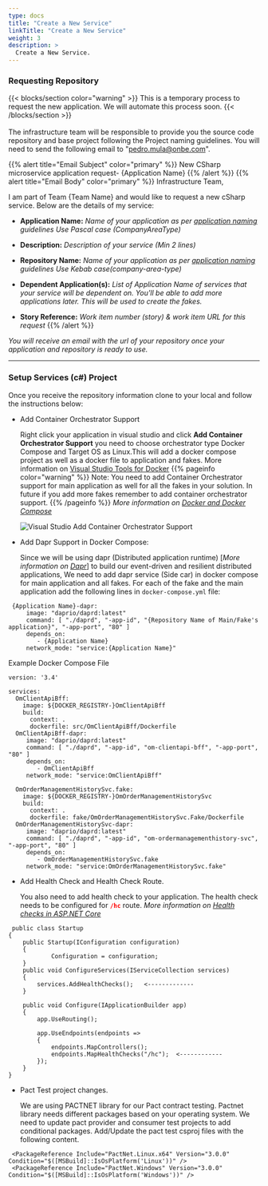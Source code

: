 ```yaml
---
type: docs
title: "Create a New Service"
linkTitle: "Create a New Service"
weight: 3
description: >
  Create a New Service.
---
```


### Requesting Repository
{{< blocks/section color="warning" >}}
This is a temporary process to request the new application. We will automate this process soon.
{{< /blocks/section >}}
\
\
The infrastructure team will be responsible to provide you the source code repository and base project following the Project naming guidelines.
You will need to send the following email to "pedro.mula@onbe.com".

{{% alert title="Email Subject" color="primary" %}}
New CSharp microservice application request- {Application Name}
{{% /alert %}}
{{% alert title="Email Body" color="primary" %}}
Infrastructure Team,

I am part of Team {Team Name} and would like to request a new cSharp service. Below are the details of my service:

- **Application Name:** _Name of your application as per [application naming](/docs/iteration-6-start/c-sharp-microservice-naming) guidelines Use Pascal case (CompanyAreaType)_

- **Description:** _Description of your service (Min 2 lines)_
- **Repository Name:** _Name of your application as per [application naming](/docs/iteration-6-start/c-sharp-microservice-naming) guidelines Use Kebab case(company-area-type)_
- **Dependent Application(s):** _List of Application Name of services that your service will be dependent on. You'll be able to add more applications later. This will be used to create the fakes._
- **Story Reference:** _Work item number (story) & work item URL for this request_
  {{% /alert %}}

_You will receive an email with the url of your repository once your application and repository is ready to use._

---

### Setup Services (c#) Project
Once you receive the repository information clone to your local and follow the instructions below: 
<a name="csharp-add-container-orchestrator"></a>
- Add Container Orchestrator Support 
  
  Right click your application in visual studio and click **Add Container Orchestrator Support** you need to choose orchestrator type Docker Compose and Target OS as Linux.This will add a docker compose project as well as a docker file to application and fakes.  More information on [Visual Studio Tools for Docker](https://docs.microsoft.com/en-us/dotnet/architecture/containerized-lifecycle/design-develop-containerized-apps/visual-studio-tools-for-docker)
{{% pageinfo color="warning" %}}
Note: You need to add Container Orchestrator support for main application as well for all the fakes in your solution.
In future if you add more fakes remember to add container orchestrator support.
{{% /pageinfo %}}
_More information on  [Docker and Docker Compose](https://docs.docker.com/compose/)_

  ![Visual Studio Add Container Orchestrator Support](/images/ContinuousDeployment/AddContainerOrchestratorSupport.jpg)
  
  

- Add Dapr Support in Docker Compose:
  
  Since we will be using dapr (Distributed application runtime) [_More information on [Dapr](https://docs.dapr.io/)_] to build our event-driven and resilient distributed applications, We need to add dapr service (Side car) in docker compose for main application and all fakes. For each of the fake and the main application add the following lines in ```docker-compose.yml``` file: 
   
```
 {Application Name}-dapr:
     image: "daprio/daprd:latest"
     command: [ "./daprd", "-app-id", "{Repository Name of Main/Fake's application}", "-app-port", "80" ]
     depends_on:
        - {Application Name}
     network_mode: "service:{Application Name}" 

  ```
  
  Example Docker Compose File

```
version: '3.4'

services:
  OmClientApiBff:
    image: ${DOCKER_REGISTRY-}OmClientApiBff
    build:
      context: .
      dockerfile: src/OmClientApiBff/Dockerfile
  OmClientApiBff-dapr:
     image: "daprio/daprd:latest"
     command: [ "./daprd", "-app-id", "om-clientapi-bff", "-app-port", "80" ]
     depends_on:
        - OmClientApiBff
     network_mode: "service:OmClientApiBff" 

  OmOrderManagementHistorySvc.fake:
    image: ${DOCKER_REGISTRY-}OmOrderManagementHistorySvc
    build:
      context: .
      dockerfile: fake/OmOrderManagementHistorySvc.Fake/Dockerfile
  OmOrderManagementHistorySvc-dapr:
     image: "daprio/daprd:latest"
     command: [ "./daprd", "-app-id", "om-ordermanagementhistory-svc", "-app-port", "80" ]
     depends_on:
        - OmOrderManagementHistorySvc.fake
     network_mode: "service:OmOrderManagementHistorySvc.fake" 
```

- Add Health Check and Health Check Route.<a name="csharp-add-healthcheck"></a>
  
  You also need to add health check to your application. The health check needs to be configured for <font color="red">**```/hc```**</font> route. 
_More information on [Health checks in ASP.NET Core](https://docs.microsoft.com/en-us/aspnet/core/host-and-deploy/health-checks?view=aspnetcore-5.0)_

```
 public class Startup
{
    public Startup(IConfiguration configuration)
    {
            Configuration = configuration;
    }
    public void ConfigureServices(IServiceCollection services)
    {
        services.AddHealthChecks();   <-------------
    }

    public void Configure(IApplicationBuilder app)
    {
        app.UseRouting();

        app.UseEndpoints(endpoints =>
        {
            endpoints.MapControllers();
            endpoints.MapHealthChecks("/hc");  <------------
        });
    }
}
``` 
- Pact Test project changes.<a name="csharp-pacttestprojectchanges"></a>

  We are using PACTNET library for our Pact contract testing. Pactnet library needs different packages based on your operating system. We need to update pact provider and consumer test projects to add conditional packages. Add/Update the pact test csproj files with the following content.

```
 <PackageReference Include="PactNet.Linux.x64" Version="3.0.0" Condition="$([MSBuild]::IsOsPlatform('Linux'))" />
 <PackageReference Include="PactNet.Windows" Version="3.0.0" Condition="$([MSBuild]::IsOsPlatform('Windows'))" />

``` 


